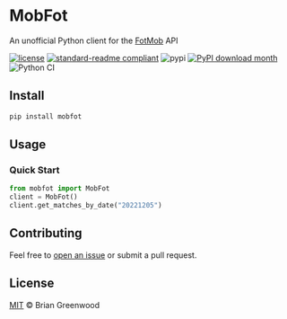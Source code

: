 # MobFot

An unofficial Python client for the [FotMob](https://www.fotmob.com/) API

[![license](https://img.shields.io/github/license/bgrnwd/mobfot.svg)](LICENSE)
[![standard-readme compliant](https://img.shields.io/badge/readme%20style-standard-brightgreen.svg?style=flat-square)](https://github.com/RichardLitt/standard-readme)
![pypi](https://img.shields.io/pypi/v/mobfot?color=green)
[![PyPI download month](https://img.shields.io/pypi/dm/mobfot.svg)](https://pypi.python.org/pypi/mobfot/)
![Python CI](https://github.com/bgrnwd/mobfot/workflows/Python%20CI/badge.svg)

## Install

```sh
pip install mobfot
```

## Usage

### Quick Start

```python
from mobfot import MobFot
client = MobFot()
client.get_matches_by_date("20221205")
```

## Contributing

Feel free to [open an issue](https://github.com/bgrnwd/mobfot/issues/new) or submit a pull request.

## License

[MIT](https://github.com/bgrnwd/mobfot/blob/main/LICENSE) © Brian Greenwood
